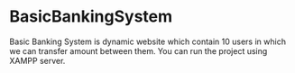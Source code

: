 # BasicBankingSystem
Basic Banking System is dynamic website which contain 10 users in which we can transfer amount between them. You can run the project using XAMPP server.


